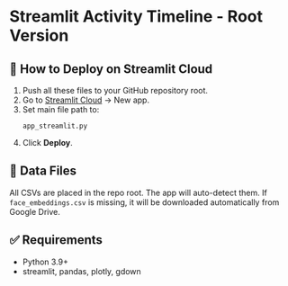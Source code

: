 # Streamlit Activity Timeline - Root Version

## 🚀 How to Deploy on Streamlit Cloud
1. Push all these files to your GitHub repository root.
2. Go to [Streamlit Cloud](https://streamlit.io/cloud) → New app.
3. Set main file path to:
   ```
   app_streamlit.py
   ```
4. Click **Deploy**.

## 📂 Data Files
All CSVs are placed in the repo root. The app will auto-detect them.
If `face_embeddings.csv` is missing, it will be downloaded automatically from Google Drive.

## ✅ Requirements
- Python 3.9+
- streamlit, pandas, plotly, gdown
